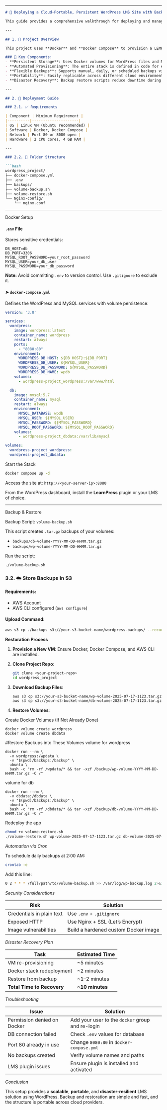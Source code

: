 

---

````markdown
# 📘 Deploying a Cloud-Portable, Persistent WordPress LMS Site with Backup & Restore

This guide provides a comprehensive walkthrough for deploying and managing a **cloud-portable**, **persistent**, WordPress-based Learning Management System (LMS). The setup is designed to work seamlessly across various cloud VM providers (AWS, GCP, Azure, DigitalOcean) with built-in **backup** and **disaster recovery** support.

---

## 1. 📌 Project Overview

This project uses **Docker** and **Docker Compose** to provision a LEMP stack (Linux, Nginx, MySQL, PHP) that hosts a WordPress LMS, typically powered by plugins such as **LearnPress**.

### 🔧 Key Components:
- **Persistent Storage**: Uses Docker volumes for WordPress files and MySQL data.
- **Automated Provisioning**: The entire stack is defined in code for easy bootstrapping.
- **Flexible Backups**: Supports manual, daily, or scheduled backups via script.
- **Portability**: Easily replicable across different cloud environments.
- **Disaster Recovery**: Backup restore scripts reduce downtime during failure recovery.

---

## 2. 🚀 Deployment Guide

### 2.1. ✅ Requirements

| Component | Minimum Requirement |
|----------|---------------------|
| OS | Linux VM (Ubuntu recommended) |
| Software | Docker, Docker Compose |
| Network | Port 80 or 8080 open |
| Hardware | 2 CPU cores, 4 GB RAM |

---

### 2.2. 📁 Folder Structure

```bash
wordpress_project/
├── docker-compose.yml
├── .env
├── backups/
├── volume-backup.sh
├── volume-restore.sh
└── Nginx-config/
    └── nginx.conf
````

---

 Docker Setup

####  `.env` File

Stores sensitive credentials:

```env
DB_HOST=db
DB_PORT=3306
MYSQL_ROOT_PASSWORD=your_root_password
MYSQL_USER=your_db_user
MYSQL_PASSWORD=your_db_password
```

**Note:** Avoid committing `.env` to version control. Use `.gitignore` to exclude it.



#### ➤ `docker-compose.yml`

Defines the WordPress and MySQL services with volume persistence:

```yaml
version: '3.8'

services:
  wordpress:
    image: wordpress:latest
    container_name: wordpress
    restart: always
    ports:
      - "8080:80"
    environment:
      WORDPRESS_DB_HOST: ${DB_HOST}:${DB_PORT}
      WORDPRESS_DB_USER: ${MYSQL_USER}
      WORDPRESS_DB_PASSWORD: ${MYSQL_PASSWORD}
      WORDPRESS_DB_NAME: wpdb
    volumes:
      - wordpress-project_wordpress:/var/www/html

  db:
    image: mysql:5.7
    container_name: mysql
    restart: always
    environment:
      MYSQL_DATABASE: wpdb
      MYSQL_USER: ${MYSQL_USER}
      MYSQL_PASSWORD: ${MYSQL_PASSWORD}
      MYSQL_ROOT_PASSWORD: ${MYSQL_ROOT_PASSWORD}
    volumes:
      - wordpress-project_dbdata:/var/lib/mysql

volumes:
  wordpress-project_wordpress:
  wordpress-project_dbdata:
```



 Start the Stack

```bash
docker compose up -d
```

Access the site at:
`http://<your-server-ip>:8080`

From the WordPress dashboard, install the **LearnPress** plugin or your LMS of choice.

---

Backup & Restore

Backup Script: `volume-backup.sh`

This script creates `.tar.gz` backups of your volumes:

* `backups/db-volume-YYYY-MM-DD-HHMM.tar.gz`
* `backups/wp-volume-YYYY-MM-DD-HHMM.tar.gz`

Run the script:

```bash
./volume-backup.sh
```



### 3.2. ☁️ Store Backups in S3

#### Requirements:

* AWS Account
* AWS CLI configured (`aws configure`)

#### Upload Command:

```bash
aws s3 cp ./backups s3://your-s3-bucket-name/wordpress-backups/ --recursive
```



**Restoration Process**

1. **Provision a New VM**: Ensure Docker, Docker Compose, and AWS CLI are installed.
2. **Clone Project Repo**:

   ```bash
   git clone <your-project-repo>
   cd wordpress_project
   ```
3. **Download Backup Files**:

   ```bash
   aws s3 cp s3://your-s3-bucket-name/wp-volume-2025-07-17-1123.tar.gz ./backups/
   aws s3 cp s3://your-s3-bucket-name/db-volume-2025-07-17-1123.tar.gz ./backups/
   ```
4. **Restore Volumes**:


Create Docker Volumes (If Not Already Done)
```
docker volume create wordpress
docker volume create dbdata
```

#Restore Backups into These Volumes
volume for wordpress
```
docker run --rm \
  -v wordpress:/wpdata \
  -v "$(pwd)/backups:/backup" \
  ubuntu \
  bash -c "rm -rf /wpdata/* && tar -xzf /backup/wp-volume-YYYY-MM-DD-HHMM.tar.gz -C /"
```
volume for db
```
docker run --rm \
  -v dbdata:/dbdata \
  -v "$(pwd)/backups:/backup" \
  ubuntu \
  bash -c "rm -rf /dbdata/* && tar -xzf /backup/db-volume-YYYY-MM-DD-HHMM.tar.gz -C /"
```


Redeploy the app
   ```bash
   chmod +x volume-restore.sh
   ./volume-restore.sh wp-volume-2025-07-17-1123.tar.gz db-volume-2025-07-17-1123.tar.gz
   ```



*Automation via Cron*

To schedule daily backups at 2:00 AM:

```bash
crontab -e
```

Add this line:

```bash
0 2 * * * /full/path/to/volume-backup.sh >> /var/log/wp-backup.log 2>&1
```



*Security Considerations*

| Risk                      | Solution                             |
| ------------------------- | ------------------------------------ |
| Credentials in plain text | Use `.env` + `.gitignore`            |
| Exposed HTTP              | Use Nginx + SSL (Let’s Encrypt)      |
| Image vulnerabilities     | Build a hardened custom Docker image |

*Disaster Recovery Plan*

| Task                       | Estimated Time   |
| -------------------------- | ---------------- |
| VM re-provisioning         | \~5 minutes      |
| Docker stack redeployment  | \~2 minutes      |
| Restore from backup        | \~1–2 minutes    |
| **Total Time to Recovery** | **\~10 minutes** |



*Troubleshooting*

| Issue                       | Solution                                         |
| --------------------------- | ------------------------------------------------ |
| Permission denied on Docker | Add your user to the `docker` group and re-login |
| DB connection failed        | Check `.env` values for database                 |
| Port 80 already in use      | Change `8080:80` in `docker-compose.yml`         |
| No backups created          | Verify volume names and paths                    |
| LMS plugin issues           | Ensure plugin is installed and activated         |



*Conclusion*

This setup provides a **scalable**, **portable**, and **disaster-resilient** LMS solution using WordPress. Backup and restoration are simple and fast, and the structure is portable across cloud providers.





